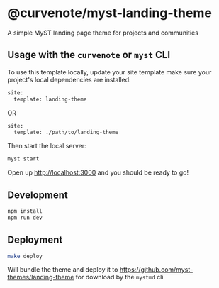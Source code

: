 # @curvenote/myst-landing-theme

A simple MyST landing page theme for projects and communities

## Usage with the `curvenote` or `myst` CLI

To use this template locally, update your site template make sure your project's local dependencies are installed:

```sh
site:
  template: landing-theme
```

OR

```sh
site:
  template: ./path/to/landing-theme
```

Then start the local server:

```sh
myst start
```

Open up [http://localhost:3000](http://localhost:3000) and you should be ready to go!

## Development

```bash
npm install
npm run dev
```

## Deployment

```sh
make deploy
```

Will bundle the theme and deploy it to https://github.com/myst-themes/landing-theme for download by the `mystmd` cli
